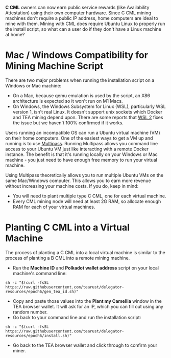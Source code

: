 **C CML** owners can now earn public service rewards (like Availability Attestation) using their own computer hardware. Since C CML mining machines don't require a public IP address, home computers are ideal to mine with them. Mining with CML does require Ubuntu Linux to properly run the install script, so what can a user do if they don't have a Linux machine at home?

# Mac / Windows Compatibility for Mining Machine Script
There are two major problems when running the installation script on a Windows or Mac machine:
- On a Mac, because qemu emulation is used by the script, an X86 architecture is expected so it won't run on M1 Macs.
- On Windows, the Windows Subsystem for Linux (WSL), particularly WSL version 1, isn't real Linux. It doesn't support unix sockets which Docker and TEA mining depend upon. There are some reports that [WSL 2](https://docs.docker.com/desktop/windows/wsl/) fixes the issue but we haven't 100% confirmed if it works.

Users running an incompatible OS can run a Ubuntu virtual machine (VM) on their home computers. One of the easiest ways to get a VM up and running is to use [Multipass](https://multipass.run/). Running Multipass allows you command line access to your Ubuntu VM just like interacting with a remote Docker instance. The benefit is that it's running locally on your Windows or Mac machine - you just need to have enough free memory to run your virtual machine.

Using Multipass theoretically allows you to run multiple Ubuntu VMs on the same Mac/Windows computer. This allows you to earn more revenue without increasing your machine costs. If you do, keep in mind:

- You will need to plant multiple type C CML, one for each virtual machine.
- Every CML mining node will need at least 2G RAM, so allocate enough RAM for each of your virtual machines.

# Planting C CML into a Virtual Machine
The process of planting a C CML into a local virtual machine is similar to the process of planting a B CML into a remote mining machine. 

- Run the **Machine ID** and **Polkadot wallet address** script on your local machine's command line:

`sh -c "$(curl -fsSL https://raw.githubusercontent.com/tearust/delegator-resources/epoch6/gen_tea_id.sh)"`
- Copy and paste those values into the **Plant my Camellia** window in the TEA browser wallet. It will ask for an IP, which you can fill out using any random number.
- Go back to your command line and run the installation script:

`sh -c "$(curl -fsSL https://raw.githubusercontent.com/tearust/delegator-resources/epoch6/install.sh)"`
- Go back to the TEA browser wallet and click through to confirm your miner.
